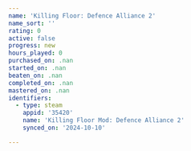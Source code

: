 ```yaml
---
name: 'Killing Floor: Defence Alliance 2'
name_sort: ''
rating: 0
active: false
progress: new
hours_played: 0
purchased_on: .nan
started_on: .nan
beaten_on: .nan
completed_on: .nan
mastered_on: .nan
identifiers:
  - type: steam
    appid: '35420'
    name: 'Killing Floor Mod: Defence Alliance 2'
    synced_on: '2024-10-10'

---
```

